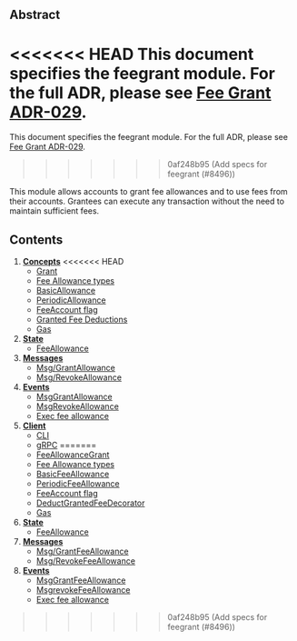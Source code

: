 <!--
order: 0
title: Fee grant
parent:
  title: "feegrant"
-->

## Abstract

<<<<<<< HEAD
This document specifies the feegrant module. For the full ADR, please see [Fee Grant ADR-029](https://github.com/line/lbm-sdk/blob/v0.40.0/docs/architecture/adr-029-fee-grant-module.md).
=======
This document specifies the feegrant module. For the full ADR, please see [Fee Grant ADR-029](https://github.com/cosmos/cosmos-sdk/blob/v0.40.0/docs/architecture/adr-029-fee-grant-module.md).
>>>>>>> 0af248b95 (Add specs for feegrant (#8496))

This module allows accounts to grant fee allowances and to use fees from their accounts. Grantees can execute any transaction without the need to maintain sufficient fees.

## Contents

1. **[Concepts](01_concepts.md)**
<<<<<<< HEAD
    - [Grant](01_concepts.md#grant)
    - [Fee Allowance types](01_concepts.md#fee-allowance-types)
    - [BasicAllowance](01_concepts.md#basicallowance)
    - [PeriodicAllowance](01_concepts.md#periodicallowance)
    - [FeeAccount flag](01_concepts.md#feeaccount-flag)
    - [Granted Fee Deductions](01_concepts.md#granted-fee-deductions)
    - [Gas](01_concepts.md#gas)
2. **[State](02_state.md)**
    - [FeeAllowance](02_state.md#feeallowance)
3. **[Messages](03_messages.md)**
    - [Msg/GrantAllowance](03_messages.md#msggrantallowance)
    - [Msg/RevokeAllowance](03_messages.md#msgrevokeallowance)
4. **[Events](04_events.md)**
    - [MsgGrantAllowance](04_events.md#msggrantallowance)
    - [MsgRevokeAllowance](04_events.md#msgrevokeallowance)
    - [Exec fee allowance](04_events.md#exec-fee-allowance)
5. **[Client](05_client.md)**
    - [CLI](05_client.md#cli)
    - [gRPC](05_client.md#grpc)
=======
    - [FeeAllowanceGrant](01_concepts.md#feeallowancegrant)
    - [Fee Allowance types](01_concepts.md#fee-allowance-types)
    - [BasicFeeAllowance](01_concepts.md#basicfeeallowance)
    - [PeriodicFeeAllowance](01_concepts.md#periodicfeeallowance)
    - [FeeAccount flag](01_concepts.md#feeaccount-flag)
    - [DeductGrantedFeeDecorator](01_concepts.md#deductgrantedfeedecorator)
    - [Gas](01_concepts.md#gas)
2. **[State](02_state.md)**
    - [FeeAllowance](02_state.md#feeallowance)
3. **[Messages](03_messages.md)**
    - [Msg/GrantFeeAllowance](03_messages.md#msggrantfeeallowance)
    - [Msg/RevokeFeeAllowance](03_messages.md#msgrevokefeeallowance)
4. **[Events](04_events.md)**
    - [MsgGrantFeeAllowance](04_events.md#msggrantfeeallowance)
    - [MsgrevokeFeeAllowance](04_events.md#msgrevokefeeallowance)
    - [Exec fee allowance](04_events.md#exec-fee-allowance)
    
>>>>>>> 0af248b95 (Add specs for feegrant (#8496))
